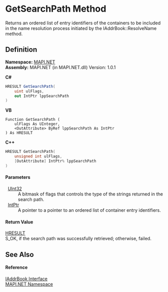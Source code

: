 # GetSearchPath Method


Returns an ordered list of entry identifiers of the containers to be included in the name resolution process initiated by the IAddrBook::ResolveName method.



## Definition
**Namespace:** <a href="N_MAPI_NET.md">MAPI.NET</a>  
**Assembly:** MAPI.NET (in MAPI.NET.dll) Version: 1.0.1

**C#**
``` C#
HRESULT GetSearchPath(
	uint ulFlags,
	out IntPtr lppSearchPath
)
```
**VB**
``` VB
Function GetSearchPath ( 
	ulFlags As UInteger,
	<OutAttribute> ByRef lppSearchPath As IntPtr
) As HRESULT
```
**C++**
``` C++
HRESULT GetSearchPath(
	unsigned int ulFlags, 
	[OutAttribute] IntPtr% lppSearchPath
)
```



#### Parameters
<dl><dt>  <a href="https://learn.microsoft.com/dotnet/api/system.uint32" target="_blank" rel="noopener noreferrer">UInt32</a></dt><dd>A bitmask of flags that controls the type of the strings returned in the search path.</dd><dt>  <a href="https://learn.microsoft.com/dotnet/api/system.intptr" target="_blank" rel="noopener noreferrer">IntPtr</a></dt><dd>A pointer to a pointer to an ordered list of container entry identifiers.</dd></dl>

#### Return Value
<a href="T_MAPI_NET_HRESULT.md">HRESULT</a>  
S_OK, if the search path was successfully retrieved; otherwise, failed.

## See Also


#### Reference
<a href="T_MAPI_NET_IAddrBook.md">IAddrBook Interface</a>  
<a href="N_MAPI_NET.md">MAPI.NET Namespace</a>  
